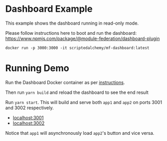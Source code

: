 # Dashboard Example

This example shows the dashboard running in read-only mode.

Please follow instructions here to boot and run the dashboard: https://www.npmjs.com/package/@module-federation/dashboard-plugin

```
docker run -p 3000:3000 -it scriptedalchemy/mf-dashboard:latest
```

# Running Demo

Run the Dashboard Docker container as per [instructions](https://www.npmjs.com/package/@module-federation/dashboard-plugin).

Then run `yarn build` and reload the dashboard to see the end result

Run `yarn start`. This will build and serve both `app1` and `app2` on ports 3001 and 3002 respectively.

- [localhost:3001](http://localhost:3001/)
- [localhost:3002](http://localhost:3002/)

Notice that `app1` will asynchronously load `app2`'s button and vice versa.